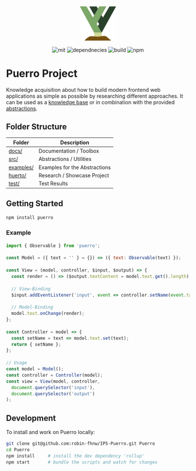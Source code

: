 <p align='center'>
  <img src='assets/img/puerro.png' width='100'>
</p>
<p align='center'>
  <img alt='mit' src='https://img.shields.io/badge/License-MIT-blue.svg'>
  <img alt='dependnecies' src='https://david-dm.org/robin-fhnw/IP5-Puerro.svg'>
  <img alt='build' src='https://travis-ci.org/robin-fhnw/IP5-Puerro.svg?branch=master'>
  <img alt='npm' src='https://img.shields.io/npm/dt/puerro.svg'>
</p>

# Puerro Project

Knowledge acquisition about how to build modern frontend web applications as simple as possible by researching different approaches.
It can be used as a [knowledge base](docs) or in combination with the provided [abstractions](src).

## Folder Structure

| Folder                 | Description                   |
| ---------------------- | ----------------------------- |
| [docs/](docs/)         | Documentation / Toolbox       |
| [src/](src/)           | Abstractions / Utilities      |
| [examples/](examples/) | Examples for the Abstractions |
| [huerto/](huerto/)     | Research / Showcase Project   |
| [test/](test/)         | Test Results                  |


## Getting Started

```bash
npm install puerro
```

### Example

```js
import { Observable } from 'puerro';

const Model = ({ text = '' } = {}) => ({ text: Observable(text) });

const View = (model, controller, $input, $output) => {
  const render = () => ($output.textContent = model.text.get().length);

  // View-Binding
  $input.addEventListener('input', event => controller.setName(event.target.value));

  // Model-Binding
  model.text.onChange(render);
};

const Controller = model => {
  const setName = text => model.text.set(text);
  return { setName };
};

// Usage
const model = Model();
const controller = Controller(model);
const view = View(model, controller,
  document.querySelector('input'),
  document.querySelector('output')
);
```

## Development

To install and work on Puerro locally:

```bash
git clone git@github.com:robin-fhnw/IP5-Puerro.git Puerro
cd Puerro
npm install     # install the dev dependency 'rollup'
npm start       # bundle the scripts and watch for changes
```
